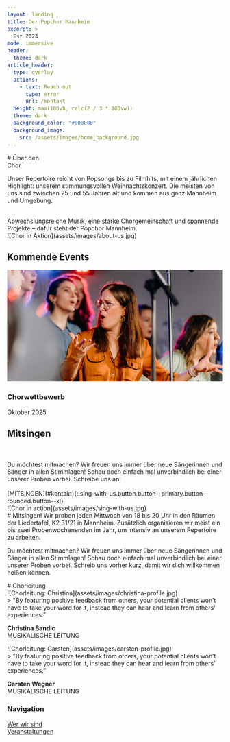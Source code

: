 ```yaml
---
layout: landing
title: Der Popchor Mannheim
excerpt: >
  Est 2023
mode: immersive
header:
  theme: dark
article_header:
  type: overlay
  actions:
    - text: Reach out
      type: error
      url: /kontakt
  height: max(100vh, calc(2 / 3 * 100vw))
  theme: dark
  background_color: "#000000"
  background_image:
    src: /assets/images/home_background.jpg
---
```


<div markdown="1" id="about-us" class="about-us hero">
# Über den <br/> Chor

Unser Repertoire reicht von Popsongs bis zu Filmhits, mit einem jährlichen Highlight: unserem stimmungsvollen Weihnachtskonzert. Die meisten von uns sind zwischen 25 und 55 Jahren alt und kommen aus ganz Mannheim und Umgebung.

</div>
<div class="gradient grid ueber-uns-1">
<div markdown="1" class="cell cell--12 cell--lg-4">
<br/>
Abwechslungsreiche Musik, eine starke Chorgemeinschaft und spannende Projekte – dafür steht der Popchor Mannheim.
</div>

<div markdown="1" class="cell cell--12 cell--lg-8">
![Chor in Aktion](assets/images/about-us.jpg)
</div>
</div>

<div markdown="1" class="upcoming-events grid">
<div markdown="1" class="cell cell--12 cell--lg-6">

## Kommende Events

![Stimmung machen](assets/images/upcoming-events.jpg)

### Chorwettbewerb
Oktober 2025

</div>

<div markdown="1" class="cell cell--12 cell--lg-6">

## Mitsingen

<br/>
<br/>
Du möchtest mitmachen? Wir freuen uns immer über neue Sängerinnen und Sänger in allen Stimmlagen! Schau doch einfach mal unverbindlich bei einer unserer Proben vorbei. Schreibe uns an!
<br/>
<br/>
[MITSINGEN](#kontakt){:.sing-with-us.button.button--primary.button--rounded.button--xl}

</div>
</div>
<div markdown="1" class="gradient grid sing-with-us">
<div markdown="1" class="cell cell--12 cell--lg-6">
![Chor in action](assets/images/sing-with-us.jpg)
</div>

<div markdown="1" class="cell cell--12 cell--lg-6">
# Mitsingen!
Wir proben jeden Mittwoch von 18 bis 20 Uhr in den Räumen der Liedertafel, K2 31/21 in Mannheim. Zusätzlich organisieren wir meist ein bis zwei Probenwochenenden im Jahr, um intensiv an unserem Repertoire zu arbeiten.

Du möchtest mitmachen? Wir freuen uns immer über neue Sängerinnen und Sänger in allen Stimmlagen! Schau doch einfach mal unverbindlich bei einer unserer Proben vorbei. Schreib uns vorher kurz, damit wir dich willkommen heißen können.
</div>
</div>

<div markdown="1" class="choir-conducting">
# Chorleitung
<div markdown="1" class="grid">
<div markdown="1" class="cell cell--12 cell--lg-4">
![Chorleitung: Christina](assets/images/christina-profile.jpg)
</div>

<div markdown="1" class="cell cell--12 cell--lg-8">
> "By featuring positive feedback from others, your potential clients won’t have to take your word for it, instead they can hear and learn from others’ experiences."

**Christina Bandic** <br/>
MUSIKALISCHE LEITUNG
</div>
<div markdown="1" class="cell cell--12 cell--lg-4">
![Chorleitung: Carsten](assets/images/carsten-profile.jpg)
</div>

<div markdown="1" class="cell cell--12 cell--lg-8">
> "By featuring positive feedback from others, your potential clients won’t have to take your word for it, instead they can hear and learn from others’ experiences."

**Carsten Wegner** <br/>
MUSIKALISCHE LEITUNG
</div>
</div>
</div>

<div markdown="1" class="gradient two-column-layout">

### Navigation

[Wer wir sind](#über-den-chor)  
[Veranstaltungen](#foo)

</div>